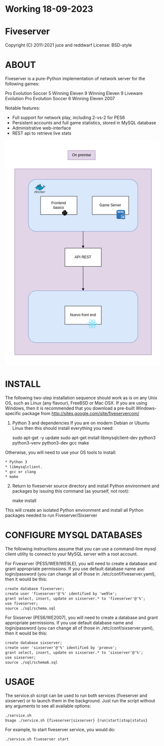 # Working 18-09-2023

Fiveserver
==========
Copyright (C) 2011-2021 juce and reddwarf
License: BSD-style



ABOUT
=====


Fiveserver is a pure-Python implementation of network server for the
following games:

Pro Evolution Soccer 5 
Winning Eleven 9
Winning Eleven 9 Liveware Evolution
Pro Evolution Soccer 6
Winning Eleven 2007


Notable features:

* Full support for network play, including 2-vs-2 for PES6
* Persistent accounts and full game statistics, stored in MySQL database
* Administrative web-interface
* REST api to retrieve live stats

![Alt text](images/image.png)



INSTALL
=======


The following two-step installation sequence should work as is on any Unix OS,
such as Linux (any flavour), FreeBSD or Mac OSX. If you are using Windows, then
it is recommended that you download a pre-built Windows-specific package from 
http://sites.google.com/site/fiveservercom/

1. Python 3 and dependencies
If you are on modern Debian or Ubuntu Linux then this should install everything
you need:

    sudo apt-get -y update
    sudo apt-get install libmysqlclient-dev python3 python3-venv python3-dev gcc make

Otherwise, you will need to use your OS tools to install:

    * Python 3
    * libmysqlclient.
    * gcc or clang
    * make


2. Return to fiveserver source directory and install Python environment and
packages by issuing this command (as yourself, not root):

    make install

This will create an isolated Python environment and install all Python packages
needed to run Fiveserver/Sixserver



CONFIGURE MYSQL DATABASES
=========================


The following instructions assume that you can use a command-line mysql client 
utility to connect to your MySQL server with a root account.

For Fiveserver (PES5/WE9/WE9LE), you will need to create a database and grant
appropriate permissions. If you use default database name and login/password 
(you can change all of those in ./etc/conf/fiveserver.yaml), then it would be this:


    create database fiveserver;
    create user 'fiveserver'@'%' identified by 'we9le';
    grant select, insert, update on sixserver.* to 'fiveserver'@'%';
    use fiveserver;
    source ./sql/schema.sql


For Sixserver (PES6/WE2007), you will need to create a database and grant
appropriate permissions. If you use default database name and login/password 
(you can change all of those in ./etc/conf/sixserver.yaml), then it would be this:

    create database sixserver;
    create user 'sixserver'@'%' identified by 'proevo';
    grant select, insert, update on sixserver.* to 'sixserver'@'%';
    use sixserver;
    source ./sql/schema6.sql



USAGE
=====


The service.sh script can be used to run both services (fiveserver and sixserver) or
to launch them in the background. Just run the script without any arguments to see
all available options:

    ./service.sh 
    Usage ./service.sh {fiveserver|sixserver} {run|start|stop|status}

For example, to start fiveserver service, you would do:

    ./service.sh fiveserver start
